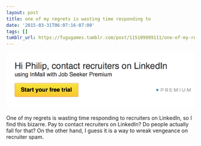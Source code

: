 ```yaml
---
layout: post
title: one of my regrets is wasting time responding to
date: '2015-03-31T06:07:16-07:00'
tags: []
tumblr_url: https://fugugames.tumblr.com/post/115109989111/one-of-my-regrets-is-wasting-time-responding-to
---
```

 ![](/tumblr_files/tumblr_nm2ms48pk31tgne1po1_1280.png)  

One of my regrets is wasting time responding to recruiters on LinkedIn, so I find this bizarre. Pay to contact recruiters on LinkedIn?&nbsp;Do people actually fall for that? On the other hand, I guess it is a way to wreak vengeance on recruiter spam.

